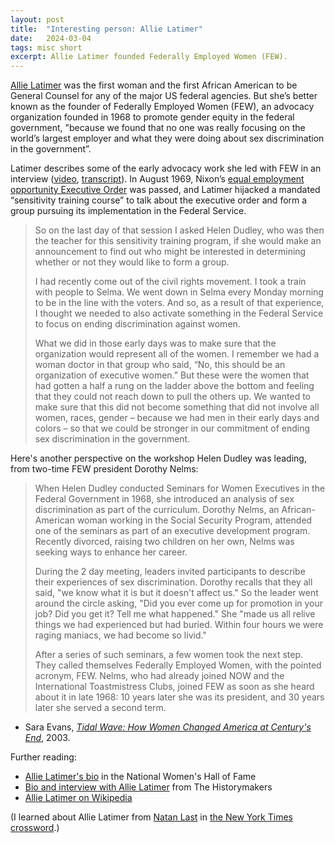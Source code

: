 ```yaml
---
layout: post
title:  "Interesting person: Allie Latimer"
date:   2024-03-04
tags: misc short
excerpt: Allie Latimer founded Federally Employed Women (FEW).
---
```


[Allie Latimer](https://www.thehistorymakers.org/biography/allie-b-latimer-38) was the first woman and the first African American to be General Counsel for any of the major US federal agencies. But she’s better known as the founder of Federally Employed Women (FEW), an advocacy organization founded in 1968 to promote gender equity in the federal government, "because we found that no one was really focusing on the world’s largest employer and what they were doing about sex discrimination in the government”.

Latimer describes some of the early advocacy work she led with FEW in an interview ([video](https://youtu.be/InJKv88I1hU), [transcript](https://veteranfeministsofamerica.org/vfa-pioneer-histories-project-dr-allie-latimer/4902-2/)). In August 1969, Nixon’s [equal employment opportunity Executive Order](https://www.presidency.ucsb.edu/documents/executive-order-11478-equal-employment-opportunity-the-federal-government) was passed, and Latimer hijacked a mandated “sensitivity training course” to talk about the executive order and form a group pursuing its implementation in the Federal Service.

>So on the last day of that session I asked Helen Dudley, who was then the teacher for this sensitivity training program, if she would make an announcement to find out who might be interested in determining whether or not they would like to form a group.
>
>I had recently come out of the civil rights movement. I took a train with people to Selma. We went down in Selma every Monday morning to be in the line with the voters. And so, as a result of that experience, I thought we needed to also activate something in the Federal Service to focus on ending discrimination against women.
>
>What we did in those early days was to make sure that the organization would represent all of the women. I remember we had a woman doctor in that group who said, “No, this should be an organization of executive women.” But these were the women that had gotten a half a rung on the ladder above the bottom and feeling that they could not reach down to pull the others up. We wanted to make sure that this did not become something that did not involve all women, races, gender – because we had men in their early days and colors – so that we could be stronger in our commitment of ending sex discrimination in the government.

Here's another perspective on the workshop Helen Dudley was leading, from two-time FEW president Dorothy Nelms:

>When Helen Dudley conducted Seminars for Women Executives in the Federal Government in 1968, she introduced an analysis of sex discrimination as part of the curriculum. Dorothy Nelms, an African-American woman working in the Social Security Program, attended one of the seminars as part of an executive development program. Recently divorced, raising two children on her own, Nelms was seeking ways to enhance her career.
>
>During the 2 day meeting, leaders invited participants to describe their experiences of sex discrimination. Dorothy recalls that they all said, "we know what it is but it doesn't affect us." So the leader went around the circle asking, "Did you ever come up for promotion in your job? Did you get it? Tell me what happened." She "made us all relive things we had experienced but had buried. Within four hours we were raging maniacs, we had become so livid."
>
>After a series of such seminars, a few women took the next step. They called themselves Federally Employed Women, with the pointed acronym, FEW. Nelms, who had already joined NOW and the International Toastmistress Clubs, joined FEW as soon as she heard about it in late 1968: 10 years later she was its president, and 30 years later she served a second term.

- Sara Evans, [_Tidal Wave: How Women Changed America at Century's End_](https://books.google.com/books/about/Tidal_Wave.html?id=tAy2AAAAIAAJ), 2003.

Further reading: 
 - [Allie Latimer's bio](https://www.womenofthehall.org/inductee/allie-b-latimer/) in the National Women's Hall of Fame
 - [Bio and interview with Allie Latimer](https://www.thehistorymakers.org/biography/allie-b-latimer-38) from The Historymakers
 - [Allie Latimer on Wikipedia](https://en.wikipedia.org/wiki/Allie_B._Latimer)

(I learned about Allie Latimer from [Natan Last](https://natanlast.com/) in [the New York Times crossword](https://www.nytimes.com/2024/03/01/crosswords/daily-puzzle-2024-03-02.html).)